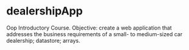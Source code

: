 # dealershipApp
Oop Introductory Course. Objective: create a web application that addresses 
the business requirements of a small- to medium-sized car dealership; datastore;
arrays.
  
